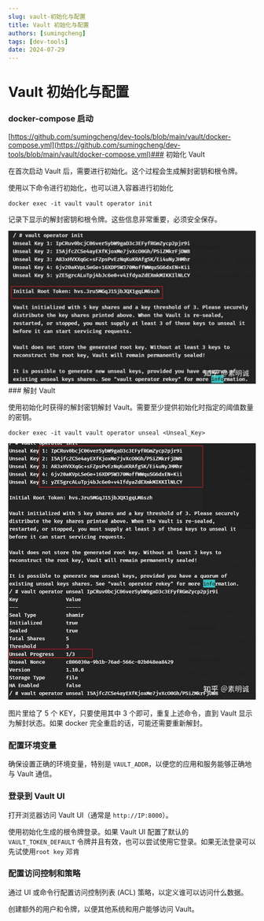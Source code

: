 ```yaml
---
slug: vault-初始化与配置
title: Vault 初始化与配置
authors: [sumingcheng]
tags: [dev-tools]
date: 2024-07-29
---
```


# Vault 初始化与配置

### docker-compose 启动

[https://github.com/sumingcheng/dev-tools/blob/main/vault/docker-compose.yml](https://github.com/sumingcheng/dev-tools/blob/main/vault/docker-compose.yml)### 初始化 Vault

在首次启动 Vault 后，需要进行初始化。这个过程会生成解封密钥和根令牌。

使用以下命令进行初始化，也可以进入容器进行初始化

```
docker exec -it vault vault operator init
```

记录下显示的解封密钥和根令牌。这些信息非常重要，必须安全保存。

![a116a96b7b77fa3b896cce801dbc7ca7](../image/a116a96b7b77fa3b896cce801dbc7ca7.jpg)### 解封 Vault

使用初始化时获得的解封密钥解封 Vault。需要至少提供初始化时指定的阈值数量的密钥。

```
docker exec -it vault vault operator unseal <Unseal_Key>
```

![8fa7c1f92c01241f46656fcf3431b123](../image/8fa7c1f92c01241f46656fcf3431b123.jpg)

图片里给了 5 个 KEY，只要使用其中 3 个即可，重复上述命令，直到 Vault 显示为解封状态。如果 docker 完全重启的话，可能还需要重新解封。

### 配置环境变量

确保设置正确的环境变量，特别是 `VAULT_ADDR`，以便您的应用和服务能够正确地与 Vault 通信。

### 登录到 Vault UI

打开浏览器访问 Vault UI（通常是 `http://IP:8000`）。

使用初始化生成的根令牌登录。如果 Vault UI 配置了默认的 `VAULT_TOKEN_DEFAULT` 令牌并且有效，也可以尝试使用它登录。如果无法登录可以先试使用`root key` 邓肯

### 配置访问控制和策略

通过 UI 或命令行配置访问控制列表 (ACL) 策略，以定义谁可以访问什么数据。

创建额外的用户和令牌，以便其他系统和用户能够访问 Vault。
